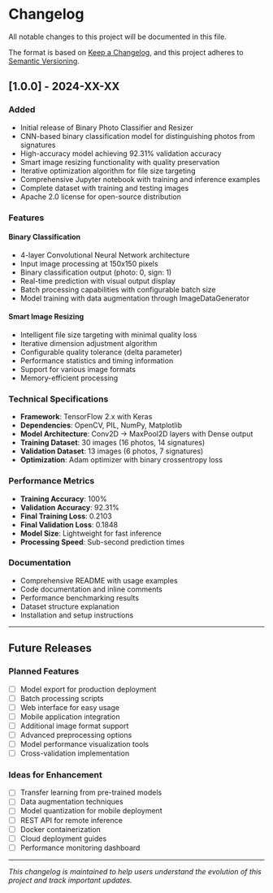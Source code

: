 # Changelog

All notable changes to this project will be documented in this file.

The format is based on [Keep a Changelog](https://keepachangelog.com/en/1.0.0/),
and this project adheres to [Semantic Versioning](https://semver.org/spec/v2.0.0.html).

## [1.0.0] - 2024-XX-XX

### Added
- Initial release of Binary Photo Classifier and Resizer
- CNN-based binary classification model for distinguishing photos from signatures
- High-accuracy model achieving 92.31% validation accuracy
- Smart image resizing functionality with quality preservation
- Iterative optimization algorithm for file size targeting
- Comprehensive Jupyter notebook with training and inference examples
- Complete dataset with training and testing images
- Apache 2.0 license for open-source distribution

### Features
#### Binary Classification
- 4-layer Convolutional Neural Network architecture
- Input image processing at 150x150 pixels
- Binary classification output (photo: 0, sign: 1)
- Real-time prediction with visual output display
- Batch processing capabilities with configurable batch size
- Model training with data augmentation through ImageDataGenerator

#### Smart Image Resizing
- Intelligent file size targeting with minimal quality loss
- Iterative dimension adjustment algorithm
- Configurable quality tolerance (delta parameter)
- Performance statistics and timing information
- Support for various image formats
- Memory-efficient processing

### Technical Specifications
- **Framework**: TensorFlow 2.x with Keras
- **Dependencies**: OpenCV, PIL, NumPy, Matplotlib
- **Model Architecture**: Conv2D → MaxPool2D layers with Dense output
- **Training Dataset**: 30 images (16 photos, 14 signatures)
- **Validation Dataset**: 13 images (6 photos, 7 signatures)
- **Optimization**: Adam optimizer with binary crossentropy loss

### Performance Metrics
- **Training Accuracy**: 100%
- **Validation Accuracy**: 92.31%
- **Final Training Loss**: 0.2103
- **Final Validation Loss**: 0.1848
- **Model Size**: Lightweight for fast inference
- **Processing Speed**: Sub-second prediction times

### Documentation
- Comprehensive README with usage examples
- Code documentation and inline comments
- Performance benchmarking results
- Dataset structure explanation
- Installation and setup instructions

---

## Future Releases

### Planned Features
- [ ] Model export for production deployment
- [ ] Batch processing scripts
- [ ] Web interface for easy usage
- [ ] Mobile application integration
- [ ] Additional image format support
- [ ] Advanced preprocessing options
- [ ] Model performance visualization tools
- [ ] Cross-validation implementation

### Ideas for Enhancement
- [ ] Transfer learning from pre-trained models
- [ ] Data augmentation techniques
- [ ] Model quantization for mobile deployment
- [ ] REST API for remote inference
- [ ] Docker containerization
- [ ] Cloud deployment guides
- [ ] Performance monitoring dashboard

---

*This changelog is maintained to help users understand the evolution of this project and track important updates.*